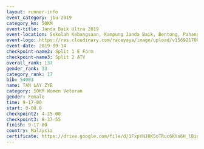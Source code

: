 ```yaml
---
layout: runner-info 
event_category: jbu-2019 
category_km: 50KM 
event-title: Janda Baik Ultra 2019
event-location: Sekolah Kebangsaan, Kampung Janda Baik, Bentong, Pahang, Malaysia 
event-logo: https://res.cloudinary.com/raceyaya/image/upload/v1569217009/logo/janda-baik_vch1pc.jpg 
event-date: 2019-09-14 
checkpoint-name2: Split 1 E Farm 
checkpoint-name3: Split 2 ATV 
overall_rank: 137
gender_rank: 33
category_rank: 17
bib: 54003
name: TAN LAY ZYE
category: 50KM Women Veteran
gender: Female
time: 9-17-00
start: 0-00.0
checkpoint2: 4-25-00
checkpoint3: 8-37-55
finish: 9-17-00
country: Malaysia
certificate: https://drive.google.com/file/d/1FxpYNJ8K5oTRuc6KYs6H_lBiukwrroZX/view?usp=sharing
---
```

